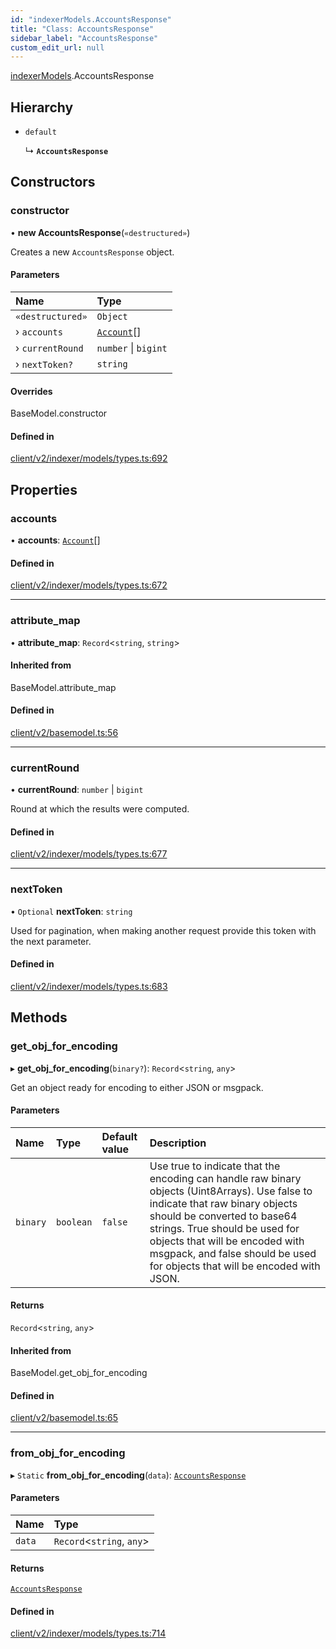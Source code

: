 ```yaml
---
id: "indexerModels.AccountsResponse"
title: "Class: AccountsResponse"
sidebar_label: "AccountsResponse"
custom_edit_url: null
---
```


[indexerModels](../namespaces/erModels).AccountsResponse

## Hierarchy

- `default`

  ↳ **`AccountsResponse`**

## Constructors

### constructor

• **new AccountsResponse**(`«destructured»`)

Creates a new `AccountsResponse` object.

#### Parameters

| Name | Type |
| :------ | :------ |
| `«destructured»` | `Object` |
| › `accounts` | [`Account`](erModels.Account)[] |
| › `currentRound` | `number` \| `bigint` |
| › `nextToken?` | `string` |

#### Overrides

BaseModel.constructor

#### Defined in

[client/v2/indexer/models/types.ts:692](https://github.com/joe-p/js-algorand-sdk/blob/6a3021f/src/client/v2/indexer/models/types.ts#L692)

## Properties

### accounts

• **accounts**: [`Account`](erModels.Account)[]

#### Defined in

[client/v2/indexer/models/types.ts:672](https://github.com/joe-p/js-algorand-sdk/blob/6a3021f/src/client/v2/indexer/models/types.ts#L672)

___

### attribute\_map

• **attribute\_map**: `Record`<`string`, `string`\>

#### Inherited from

BaseModel.attribute\_map

#### Defined in

[client/v2/basemodel.ts:56](https://github.com/joe-p/js-algorand-sdk/blob/6a3021f/src/client/v2/basemodel.ts#L56)

___

### currentRound

• **currentRound**: `number` \| `bigint`

Round at which the results were computed.

#### Defined in

[client/v2/indexer/models/types.ts:677](https://github.com/joe-p/js-algorand-sdk/blob/6a3021f/src/client/v2/indexer/models/types.ts#L677)

___

### nextToken

• `Optional` **nextToken**: `string`

Used for pagination, when making another request provide this token with the
next parameter.

#### Defined in

[client/v2/indexer/models/types.ts:683](https://github.com/joe-p/js-algorand-sdk/blob/6a3021f/src/client/v2/indexer/models/types.ts#L683)

## Methods

### get\_obj\_for\_encoding

▸ **get_obj_for_encoding**(`binary?`): `Record`<`string`, `any`\>

Get an object ready for encoding to either JSON or msgpack.

#### Parameters

| Name | Type | Default value | Description |
| :------ | :------ | :------ | :------ |
| `binary` | `boolean` | `false` | Use true to indicate that the encoding can handle raw binary objects (Uint8Arrays). Use false to indicate that raw binary objects should be converted to base64 strings. True should be used for objects that will be encoded with msgpack, and false should be used for objects that will be encoded with JSON. |

#### Returns

`Record`<`string`, `any`\>

#### Inherited from

BaseModel.get\_obj\_for\_encoding

#### Defined in

[client/v2/basemodel.ts:65](https://github.com/joe-p/js-algorand-sdk/blob/6a3021f/src/client/v2/basemodel.ts#L65)

___

### from\_obj\_for\_encoding

▸ `Static` **from_obj_for_encoding**(`data`): [`AccountsResponse`](erModels.AccountsResponse)

#### Parameters

| Name | Type |
| :------ | :------ |
| `data` | `Record`<`string`, `any`\> |

#### Returns

[`AccountsResponse`](erModels.AccountsResponse)

#### Defined in

[client/v2/indexer/models/types.ts:714](https://github.com/joe-p/js-algorand-sdk/blob/6a3021f/src/client/v2/indexer/models/types.ts#L714)
